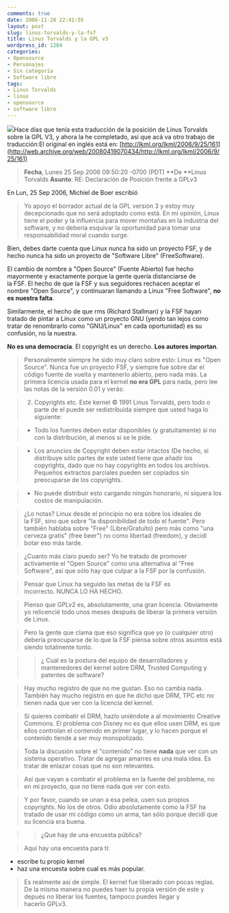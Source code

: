 ```yaml
---
comments: true
date: 2006-11-28 22:41:55
layout: post
slug: linus-torvalds-y-la-fsf
title: Linus Torvalds y la GPL v3
wordpress_id: 1284
categories:
- Opensource
- Personajes
- Sin categoría
- Software libre
tags:
- Linus Torvalds
- linux
- opensource
- software libre
---
```


[![](http://www.lnds.net/blog/wp-content/uploads/2011/01/Linus_Torvalds.jpeg)](http://www.lnds.net/blog/wp-content/uploads/2011/01/Linus_Torvalds.jpeg)Hace días que tenía esta traducción de la posición de Linus Torvalds sobre la GPL V3, y ahora la he completado, así que acá va otro trabajo de traducción:El original en inglés está en: [http://lkml.org/lkml/2006/9/25/161](http://web.archive.org/web/20080419070434/http://lkml.org/lkml/2006/9/25/161)


> **Fecha**, Lunes 25 Sep 2006 09:50:20 -0700 (PDT)
**De **Linus Torvalds
**Asunto**: RE: Declaración de Posición frente a GPLv3

En Lun, 25 Sep 2006, Michiel de Boer escribió

> Yo apoyo el borrador actual de la GPL versión 3 y estoy muy decepcionado
> que no será adoptado como está. En mi opinión, Linux tiene el poder y la influencia
> para mover montañas en la industria del software, y no debería esquivar
> la oportunidad para tomar una responsabilidad moral cuando surge.

Bien, debes darte cuenta que Linux nunca ha sido un proyecto FSF, y de hecho nunca ha sido un proyecto de "Software Libre" (FreeSoftware).

El cambio de nombre a "Open Source" (Fuente Abierto) fue hecho mayormente y exactamente porque la gente quería distanciarse de la FSF. El hecho de que la FSF y sus seguidores rechacen aceptar el nombre "Open Source", y continuaran llamando a Linux "Free Software", **no es nuestra falta**.

Similarmente, el hecho de que rms (Richard Stallman) y la FSF hayan tratado de pintar a Linux como un proyecto GNU (yendo tan lejos como tratar de renombrarlo como "GNU/Linux" en cada oportunidad) es su confusión, no la nuestra.

**No es una democracia**. El copyright es un derecho. **Los autores importan**.










> Personalmente siempre he sido muy claro sobre esto: Linux es "Open Source". Nunca fue un proyecto FSF, y siempre fue sobre dar el código fuente de vuelta y mantenerlo abierto, pero nada más. La primera licencia usada para el kernel **no era GPL** para nada, pero lee las notas de la versión 0.01 y verás:




> 

> 
> 2. Copyrights etc. Este kernel © 1991 Linus Torvalds, pero todo o parte de el puede ser redistribuida siempre que usted haga lo siguiente:
> 
> 

> 
> - Todo los fuentes deben estar disponibles (y gratuitamente) si no con la distribución, al menos si se le pide.
> 
> 

> 
> - Los anuncios de Copyright deben estar intactos (De hecho, si distribuye sólo partes de este usted tiene que añadir los copyrights, dado que no hay copyrights en todos los archivos. Pequeños extractos parciales pueden ser copiados sin preocuparse de los copyrights.
> 
> 

> 
> - No puede distribuir esto cargando ningún honorario, ni siquera los costos de manipulación.
> 
> 





> ¿Lo notas? Linux desde el principio no era sobre los ideales de la FSF, sino que sobre "la disponibilidad de todo el fuente". Pero también hablaba sobre "Free" (Libre/Gratuito) pero más como "una cerveza gratis" (free beer") no como libertad (freedom), y decidí botar eso más tarde.




> ¿Cuanto más claro puedo ser? Yo he tratado de promover activamente el "Open Source" como una alternativa al "Free Software", así que sólo hay que culpar a la FSF por la confusión.




> Pensar que Linux ha seguido las metas de la FSF es incorrecto. NUNCA LO HA HECHO.




> Pienso que GPLv2 es, absolutamente, una gran licencia. Obviamente yo relicencié todo unos meses después de liberar la primera versión de Linux.




> Pero la gente que clama que eso significa que yo (o cualquier otro) debería preocuparse de lo que la FSF piensa sobre otros asuntos está siendo totalmente tonto.




> > ¿ Cual es la postura del equipo de desarrolladores y mantenedores del kernel sobre DRM, Trusted Computing y patentes de software?




> Hay mucho registro de que no me gustan. Eso no cambia nada. También hay mucho registro en que he dicho que DRM, TPC etc no tienen nada que ver con la licencia del kernel.




> Si quieres combatir el DRM, hazlo uniéndote a al movimiento Creative Commons. El problema con Disney no es que ellos usen DRM, es que ellos controlan el contenido en primer lugar, y lo hacen porque el contenido tiende a ser muy monopolizado.




> Toda la discusión sobre el "contenido" no tiene **nada** que ver con un sistema operativo. Tratar de agregar amarres es una mala idea. Es tratar de enlazar cosas que no son relevantes.




> Así que vayan a combatir el problema en la fuente del problema, no en mi proyecto, que no tiene nada que ver con esto.




> Y por favor, cuando se unan a esa pelea, usen sus propios copyrights. No los de otros. Odio absolutamente como la FSF ha tratado de usar mi código como un arma, tan sólo porque decidí que su licencia era buena.




> > ¿Que hay de una encuesta pública?




> Aquí hay una encuesta para tí:
- escribe tu propio kernel
- haz una encuesta sobre cual es más popular.




> Es realmente así de simple. El kernel fue liberado con pocas reglas. De la misma manera no puedes haer tu propia versión de este y depués no liberar los fuentes, tampoco puedes llegar y hacerlo GPLv3.



